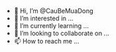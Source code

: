 - 👋 Hi, I’m @CauBeMuaDong
- 👀 I’m interested in ...
- 🌱 I’m currently learning ...
- 💞️ I’m looking to collaborate on ...
- 📫 How to reach me ...

<!---
CauBeMuaDong/CauBeMuaDong is a ✨ special ✨ repository because its `README.md` (this file) appears on your GitHub profile.
You can click the Preview link to take a look at your changes.
--->
